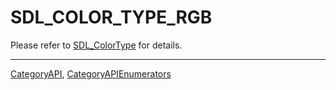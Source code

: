 # SDL_COLOR_TYPE_RGB

Please refer to [SDL_ColorType](SDL_ColorType) for details.

----
[CategoryAPI](CategoryAPI), [CategoryAPIEnumerators](CategoryAPIEnumerators)

